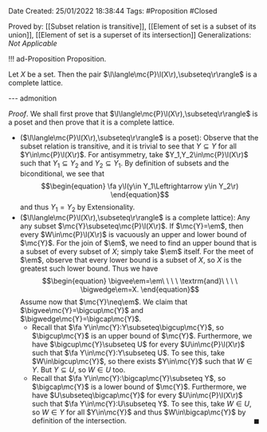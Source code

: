 <br />
<br />

Date Created: 25/01/2022 18:38:44
Tags: #Proposition #Closed 

Proved by: [[Subset relation is transitive]], [[Element of set is a subset of its union]], [[Element of set is a superset of its intersection]]
Generalizations: _Not Applicable_

!!! ad-Proposition Proposition.

Let $X$ be a set. Then the pair $\l\langle\mc{P}\l(X\r),\subseteq\r\rangle$ is a complete lattice.

--- admonition

_Proof_. We shall first prove that $\l\langle\mc{P}\l(X\r),\subseteq\r\rangle$ is a poset and then prove that it is a complete lattice.
* ($\l\langle\mc{P}\l(X\r),\subseteq\r\rangle$ is a poset): Observe that the subset relation is transitive, and it is trivial to see that $Y\subseteq Y$ for all $Y\in\mc{P}\l(X\r)$. For antisymmetry, take $Y_1,Y_2\in\mc{P}\l(X\r)$ such that $Y_1\subseteq Y_2$ and $Y_2\subseteq Y_1$. By definition of subsets and the biconditional, we see that
$$\begin{equation}
    \fa y\l(y\in Y_1\Leftrightarrow y\in Y_2\r)
\end{equation}$$
and thus $Y_1=Y_2$ by Extensionality.
* ($\l\langle\mc{P}\l(X\r),\subseteq\r\rangle$ is a complete lattice): Any any subset $\mc{Y}\subseteq\mc{P}\l(X\r)$. If $\mc{Y}=\em$, then every $W\in\mc{P}\l(X\r)$ is vacuously an upper and lower bound of $\mc{Y}$. For the join of $\em$, we need to find an upper bound that is a subset of every subset of $X$; simply take $\em$ itself. For the meet of $\em$, observe that every lower bound is a subset of $X$, so $X$ is the greatest such lower bound. Thus we have$$\begin{equation}
    \bigvee\em=\em\ \ \ \ \textrm{and}\ \ \ \ \bigwedge\em=X.
 \end{equation}$$
 Assume now that $\mc{Y}\neq\em$. We claim that $\bigvee\mc{Y}=\bigcup\mc{Y}$ and $\bigwedge\mc{Y}=\bigcap\mc{Y}$.
    * Recall that $\fa Y\in\mc{Y}:Y\subseteq\bigcup\mc{Y}$, so $\bigcup\mc{Y}$ is an upper bound of $\mc{Y}$. Furthermore, we have $\bigcup\mc{Y}\subseteq U$ for every $U\in\mc{P}\l(X\r)$ such that $\fa Y\in\mc{Y}:Y\subseteq U$. To see this, take $W\in\bigcup\mc{Y}$, so there exists $Y\in\mc{Y}$ such that $W\in Y$. But $Y\subseteq U$, so $W\in U$ too.
    * Recall that $\fa Y\in\mc{Y}:\bigcap\mc{Y}\subseteq Y$, so $\bigcap\mc{Y}$ is a lower bound of $\mc{Y}$. Furthermore, we have $U\subseteq\bigcap\mc{Y}$ for every $U\in\mc{P}\l(X\r)$ such that $\fa Y\in\mc{Y}:U\subseteq Y$. To see this, take $W\in U$, so $W\in Y$ for all $Y\in\mc{Y}$ and thus $W\in\bigcap\mc{Y}$ by definition of the intersection.<span style="float:right;">$\blacksquare$</span>
